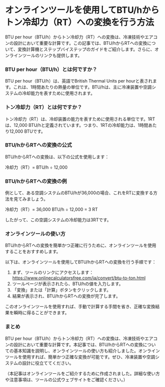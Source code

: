 オンラインツールを使用してBTU/hからトン冷却力（RT）への変換を行う方法
======================================

BTU per hour（BTU/h）からトン冷却力（RT）への変換は、冷凍技術やエアコンの設計において重要な計算です。この記事では、BTU/hからRTへの変換について、変換計算機とステップバイステップのガイドをご紹介します。さらに、オンラインツールのリンクも提供します。

### BTU per hour（BTU/h）とは何ですか？

BTU per hour（BTU/h）は、英語でBritish Thermal Units per hourと表されます。これは、1時間あたりの熱量の単位です。BTU/hは、主に冷凍装置や空調システムの冷却能力を表すために使用されます。

### トン冷却力（RT）とは何ですか？

トン冷却力（RT）は、冷却装置の能力を表すために使用される単位です。1RTは、12,000 BTU/hと定義されています。つまり、1RTの冷却能力は、1時間あたり12,000 BTUです。

### BTU/hからRTへの変換の公式

BTU/hからRTへの変換は、以下の公式を使用します：

冷却力（RT）= BTU/h ÷ 12,000

### BTU/hからRTへの変換の例

例として、ある空調システムのBTU/hが36,000の場合、これをRTに変換する方法を見てみましょう。

冷却力（RT）= 36,000 BTU/h ÷ 12,000 = 3 RT

したがって、この空調システムの冷却能力は3RTです。

### オンラインツールの使い方

BTU/hからRTへの変換を簡単かつ正確に行うために、オンラインツールを使用することをおすすめします。

以下は、オンラインツールを使用してBTU/hからRTへの変換を行う手順です：

1. まず、ツールのリンクにアクセスします：<https://www.onlinecalculatorsfree.com/ja/convert/btu-to-ton.html>
2. ツールページが表示されたら、BTU/hの値を入力します。
3. 「変換」または「計算」ボタンをクリックします。
4. 結果が表示され、BTU/hからRTへの変換が完了します。

このオンラインツールを使用すれば、手動で計算する手間を省き、正確な変換結果を瞬時に得ることができます。

### まとめ

BTU per hour（BTU/h）からトン冷却力（RT）への変換は、冷凍技術やエアコンの設計において重要な計算です。本記事では、BTU/hからRTへの変換についての基本知識を説明し、オンラインツールの使い方も紹介しました。オンラインツールを使用すれば、簡単かつ正確な変換が可能です。ぜひ、冷凍装置や空調システムの設計に役立ててください。

（本記事はオンラインツールをご紹介するために作成されました。詳細な使い方や注意事項は、ツールの公式ウェブサイトをご確認ください。）